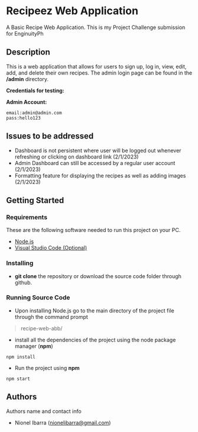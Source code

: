 # Recipeez Web Application
A  Basic Recipe Web Application. This is my Project Challenge submission for EnginuityPh

## Description


This is a web application that allows for users to sign up, log in, view, edit, add, and delete their own recipes. The admin login page can be found in the **/admin** directory.  

**Credentials for testing:**

**Admin Account:**

    email:admin@admin.com
    pass:hello123



## Issues to be addressed

 - Dashboard is not persistent where user will be logged out whenever refreshing or clicking on dashboard link (2/1/2023)
 - Admin Dashboard can still be accessed by a regular user account (2/1/2023)
 - Formatting feature for displaying the recipes as well as adding images (2/1/2023)

 
## Getting Started

### Requirements
These are the following software needed to run this project on your PC.
 - [Node.js](https://nodejs.org/en/)
 - [Visual Studio Code (Optional)](https://code.visualstudio.com/)

### Installing

* **git clone** the repository or download the source code folder through github.

### Running Source Code

* Upon installing Node.js go to the main directory of the project file through the command prompt 

> recipe-web-abb/

* install all the dependencies of the project using the node package manager (**npm**)
```
npm install
```
* Run the project using **npm**
```
npm start
```



## Authors

Authors name and contact info

 - Nionel Ibarra (nionelibarra@gmail.com)


